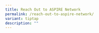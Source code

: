 ```yaml
---
title: Reach Out to ASPIRE Network
permalink: /reach-out-to-aspire-network/
variant: tiptap
description: ""
---
```

